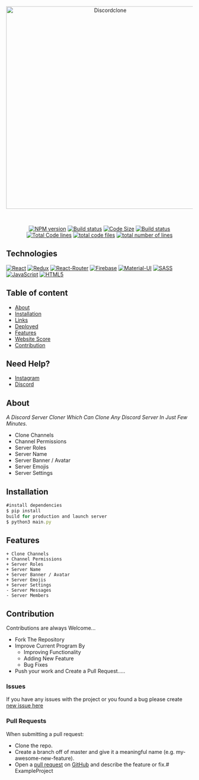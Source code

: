 <div align="center">
  <br />
  <p>
  <a href="https://ibb.co/9gXYTYQ"><img src="https://i.pinimg.com/originals/22/26/a5/2226a53e0be2f56c78982ae08f493f3c.jpg" width="546" alt="Discordclone" border="0"></a>
  </p>
  <br />
  <p>
    <a href="https://github.com/santiagocss/discord-server-clone"><img src="https://img.shields.io/npm/v/discord.js.svg?maxAge=3600" alt="NPM version" /></a>
    <a href="https://github.com/santiagocss/discord-server-clone"><img src="https://github.com/discordjs/discord.js/workflows/Testing/badge.svg" alt="Build status" /></a>
    <a href="https://github.com/santiagocss/discord-server-clone"><img src="https://img.shields.io/github/languages/code-size/santiagocss/discord-server-clone" alt="Code Size" /></a>
<a href="https://github.com/santiagocss/discord-server-clone"><img src="https://img.shields.io/github/repo-size/santiagocss/discord-server-clone" alt="Build status" /></a>
<a href="https://github.com/santiagocss/discord-server-clone"><img src="https://tokei.rs/b1/github/santiagocss/discord-server-clone?category=code" alt="Total Code lines" /></a>
<a href="https://github.com/santiagocss/discord-server-clone"><img src="https://tokei.rs/b1/github/santiagocss/discord-server-clone?category=files" alt="total code files" /></a>
<a href="https://github.com/santiagocss/discord-server-clone"><img src="https://tokei.rs/b1/github/santiagocss/discord-server-clone?category=lines" alt="total number of lines" /></a>
  </p> 
</div>

## Technologies

[![React](https://img.shields.io/badge/React-20232A?style=flat&logo=react&logoColor=61DAFB&link=https://github.com/santiagocss)](https://github.com/santiagocss) 
[![Redux](https://img.shields.io/badge/Redux-593D88?style=flat&logo=redux&logoColor=white&link=https://github.com/santiagocss)](https://github.com/santiagocss)
[![React-Router](https://img.shields.io/badge/React_Router-CA4245?style=flat&logo=react-router&logoColor=white&link=https://github.com/santiagocss)](https://github.com/santiagocss)
[![Firebase](https://img.shields.io/badge/firebase-ffca28?style=flat&logo=firebase&logoColor=white&link=https://github.com/santiagocss)](https://github.com/santiagocss) [![Material-UI](https://img.shields.io/badge/Material--UI-0081CB?style=flat&logo=material-ui&logoColor=white&link=https://github.com/santiagocss)](https://github.com/santiagocss) [![SASS](https://img.shields.io/badge/Sass-CC6699?style=flat&logo=sass&logoColor=white&link=https://github.com/santiagocss)](https://github.com/santiagocss) [![JavaScript](https://img.shields.io/badge/JavaScript-F7DF1E?style=flat&logo=javascript&logoColor=black&link=https://github.com/santiagocss)](https://github.com/santiagocss) [![HTML5](https://img.shields.io/badge/-HTML5-E34F26?style=flat&logo=html5&logoColor=white&link=https://github.com/santiagocss)](https://github.com/santiagocss) 

## Table of content

- [About](#about)
- [Installation](#installation)
- [Links](#links)
- [Deployed](#Deployed)
- [Features](#Features)
- [Website Score](#Websitescore)
- [Contribution](#Contribution)

## Need Help?

- [Instagram](https://www.instagram.com/sametkrpnrw/)
- [Discord](https://discord.gg/jsQC66vveG)

## About

*A Discord Server Cloner Which Can Clone Any Discord Server In Just Few Minutes.*
- Clone Channels
- Channel Permissions
- Server Roles
- Server Name
- Server Banner / Avatar
- Server Emojis
- Server Settings 

## Installation
```js
#install dependencies
$ pip install
build for production and launch server
$ python3 main.py
```

## Features
```
+ Clone Channels
+ Channel Permissions
+ Server Roles
+ Server Name
+ Server Banner / Avatar
+ Server Emojis
+ Server Settings 
- Server Messages
- Server Members
```

## Contribution
Contributions are always Welcome...

-   Fork The Repository
-   Improve Current Program By
    -   Improving Functionality
    -   Adding New Feature
    -   Bug Fixes
-   Push your work and Create a Pull Request.....

### Issues
If you have any issues with the project or you found a bug please create [new issue here](https://github.com/santiagocss/discord-server-clone/pulls)


### Pull Requests
When submitting a pull request:

- Clone the repo.
- Create a branch off of master and give it a meaningful name (e.g. my-awesome-new-feature).
- Open a [pull request](https://github.com/santiagocss/discord-server-clone/pulls) on [GitHub](https://github.com) and describe the feature or fix.# ExampleProject
